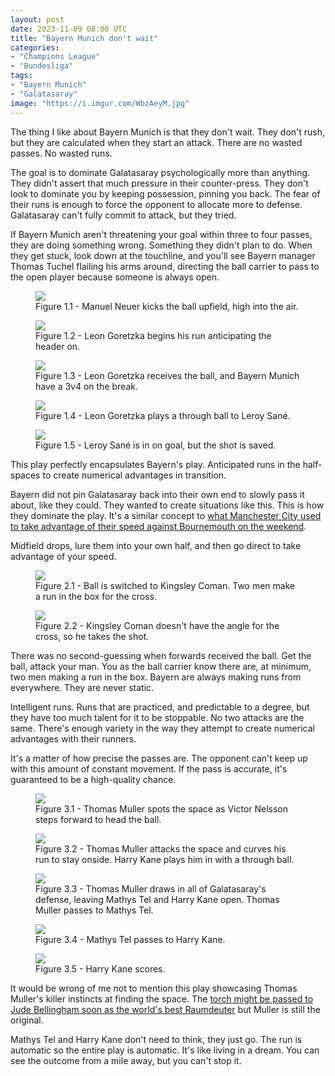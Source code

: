```yaml
---
layout: post
date: 2023-11-09 08:00 UTC
title: "Bayern Munich don't wait"
categories:
- "Champions League"
- "Bundesliga"
tags:
- "Bayern Munich"
- "Galatasaray"
image: "https://i.imgur.com/WbzAeyM.jpg"
---
```


The thing I like about Bayern Munich is that they don't wait. They don't rush, but they are calculated when they start an attack. There are no wasted passes. No wasted runs.

<!---more--->

The goal is to dominate Galatasaray psychologically more than anything. They didn't assert that much pressure in their counter-press. They don't look to dominate you by keeping possession, pinning you back. The fear of their runs is enough to force the opponent to allocate more to defense. Galatasaray can't fully commit to attack, but they tried.

If Bayern Munich aren't threatening your goal within three to four passes, they are doing something wrong. Something they didn't plan to do. When they get stuck, look down at the touchline, and you'll see Bayern manager Thomas Tuchel flailing his arms around, directing the ball carrier to pass to the open player because someone is always open. 

<figure>
    <img src="https://i.imgur.com/KbI47dW.jpg">
    <figcaption>Figure 1.1 - Manuel Neuer kicks the ball upfield, high into the air.</figcaption>
</figure> 

<figure>
    <img src="https://i.imgur.com/iF01a9u.jpg">
    <figcaption>Figure 1.2 - Leon Goretzka begins his run anticipating the header on.</figcaption>
</figure> 

<figure>
    <img src="https://i.imgur.com/WbzAeyM.jpg">
    <figcaption>Figure 1.3 - Leon Goretzka receives the ball, and Bayern Munich have a 3v4 on the break.</figcaption>
</figure> 

<figure>
    <img src="https://i.imgur.com/TPyabJj.jpg">
    <figcaption>Figure 1.4 - Leon Goretzka plays a through ball to Leroy Sané.</figcaption>
</figure> 

<figure>
    <img src="https://i.imgur.com/B1X7cv2.jpg">
    <figcaption>Figure 1.5 - Leroy Sané is in on goal, but the shot is saved.</figcaption>
</figure> 

This play perfectly encapsulates Bayern's play. Anticipated runs in the half-spaces to create numerical advantages in transition. 

Bayern did not pin Galatasaray back into their own end to slowly pass it about, like they could. They wanted to create situations like this. This is how they dominate the play. It's a similar concept to [what Manchester City used to take advantage of their speed against Bournemouth on the weekend](https://tacticsjournal.com/2023/11/06/manchester-citys-slow-buildup-deep-counters-bournemouths-low-block/). 

Midfield drops, lure them into your own half, and then go direct to take advantage of your speed. 

<figure>
    <img src="https://i.imgur.com/IIxwMn3.jpg">
    <figcaption>Figure 2.1 - Ball is switched to Kingsley Coman. Two men make a run in the box for the cross.</figcaption>
</figure> 

<figure>
    <img src="https://i.imgur.com/Vi7Wd99.jpg">
    <figcaption>Figure 2.2 - Kingsley Coman doesn't have the angle for the cross, so he takes the shot.</figcaption>
</figure> 

There was no second-guessing when forwards received the ball. Get the ball, attack your man. You as the ball carrier know there are, at minimum, two men making a run in the box. Bayern are always making runs from everywhere. They are never static. 

Intelligent runs. Runs that are practiced, and predictable to a degree, but they have too much talent for it to be stoppable. No two attacks are the same. There's enough variety in the way they attempt to create numerical advantages with their runners.

It's a matter of how precise the passes are. The opponent can't keep up with this amount of constant movement. If the pass is accurate, it's guaranteed to be a high-quality chance.

<figure>
    <img src="https://i.imgur.com/oOOncvp.jpg">
    <figcaption>Figure 3.1 - Thomas Muller spots the space as Victor Nelsson steps forward to head the ball.</figcaption>
</figure> 

<figure>
    <img src="https://i.imgur.com/YakDJIl.jpg">
    <figcaption>Figure 3.2 - Thomas Muller attacks the space and curves his run to stay onside. Harry Kane plays him in with a through ball.</figcaption>
</figure> 

<figure>
    <img src="https://i.imgur.com/61wuUtK.jpg">
    <figcaption>Figure 3.3 - Thomas Muller draws in all of Galatasaray's defense, leaving Mathys Tel and Harry Kane open. Thomas Muller passes to Mathys Tel.</figcaption>
</figure> 

<figure>
    <img src="https://i.imgur.com/o8cp36j.jpg">
    <figcaption>Figure 3.4 - Mathys Tel passes to Harry Kane.</figcaption>
</figure> 

<figure>
    <img src="https://i.imgur.com/KkJeRhW.jpg">
    <figcaption>Figure 3.5 - Harry Kane scores.</figcaption>
</figure> 

It would be wrong of me not to mention this play showcasing Thomas Muller's killer instincts at finding the space. The [torch might be passed to Jude Bellingham soon as the world's best Raumdeuter](https://tacticsjournal.com/2023/10/31/jude-bellingham-the-worlds-best-interpreter-of-space/) but Muller is still the original. 

Mathys Tel and Harry Kane don't need to think, they just go. The run is automatic so the entire play is automatic. It's like living in a dream. You can see the outcome from a mile away, but you can't stop it.